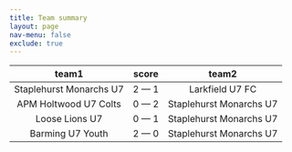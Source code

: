 ```yaml
---
title: Team summary
layout: page
nav-menu: false
exclude: true
---
```




|          team1          |    score    |          team2          |
|:-----------------------:|:-----------:|:-----------------------:|
| Staplehurst Monarchs U7 | 2 &mdash; 1 |     Larkfield U7 FC     |
|  APM Holtwood U7 Colts  | 0 &mdash; 2 | Staplehurst Monarchs U7 |
|     Loose Lions U7      | 0 &mdash; 1 | Staplehurst Monarchs U7 |
|    Barming U7 Youth     | 2 &mdash; 0 | Staplehurst Monarchs U7 |

